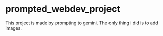 # prompted_webdev_project
This project is made by prompting to gemini. The only thing i did is to add images.
